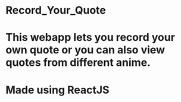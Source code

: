 # Record_Your_Quote
# This webapp lets you record your own quote or you can also view quotes from different anime.
# Made using ReactJS